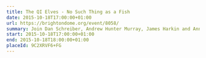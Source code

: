 ```yaml
---
title: The QI Elves - No Such Thing as a Fish
date: 2015-10-18T17:00:00+01:00
url: https://brightondome.org/event/8058/
summary: Join Dan Schreiber, Andrew Hunter Murray, James Harkin and Anna Ptaszynski as they serve up their pick of bizarre, extraordinary and hilarious facts from the QI universe.
start: 2015-10-18T17:00:00+01:00
end: 2015-10-18T18:00:00+01:00
placeId: 9C2XRVF6+FG
---
```

